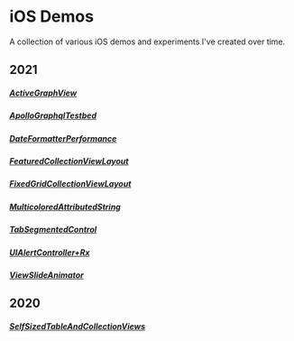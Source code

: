 # iOS Demos
A collection of various iOS demos and experiments I've created over time.


## 2021

##### [ActiveGraphView](/ActiveGraphView)
##### [ApolloGraphqlTestbed](/ApolloGraphqlTest)
##### [DateFormatterPerformance](/DateFormatterPerformance)
##### [FeaturedCollectionViewLayout](/FeaturedCollectionViewLayout)
##### [FixedGridCollectionViewLayout](/FixedGridCollectionViewLayout)
##### [MulticoloredAttributedString](/MulticoloredAttributedString)
##### [TabSegmentedControl](/TabSegmentedControl)
##### [UIAlertController+Rx](/UIAlertController+Rx_Demo)
##### [ViewSlideAnimator](/ViewSlideAnimator)

## 2020

##### [SelfSizedTableAndCollectionViews](/SelfSizedTableAndCollectionViews)
